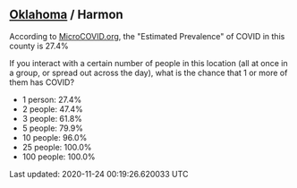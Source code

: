 
## [Oklahoma](/united-states/oklahoma) / Harmon

According to [MicroCOVID.org](http://microcovid.org),
the "Estimated Prevalence" of COVID in this county is 27.4%

If you interact with a certain number of people in this location
(all at once in a group, or spread out across the day), what is the chance that
1 or more of them has COVID?

- 1 person: 27.4%
- 2 people: 47.4%
- 3 people: 61.8%
- 5 people: 79.9%
- 10 people: 96.0%
- 25 people: 100.0%
- 100 people: 100.0%

Last updated: 2020-11-24 00:19:26.620033 UTC
